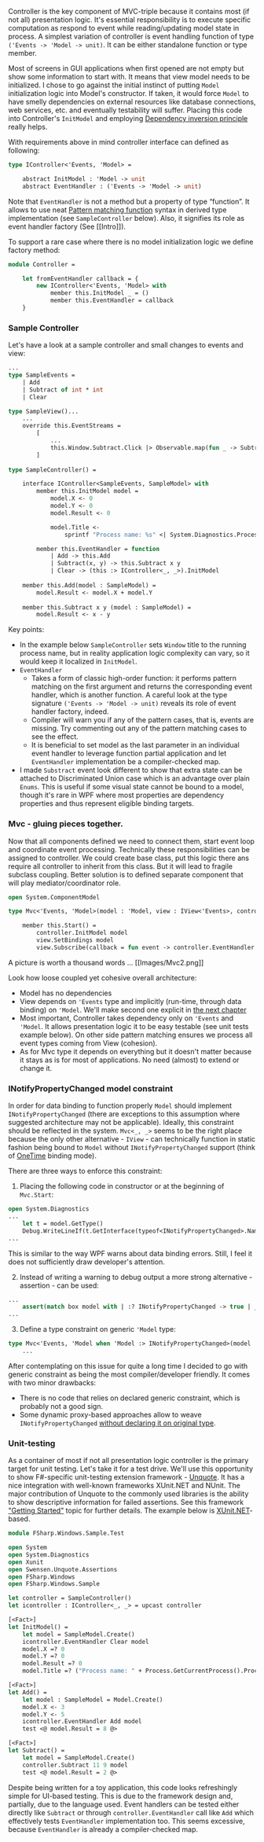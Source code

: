 Controller is the key component of MVC-triple because it contains most (if not all) presentation logic. It's essential responsibility is to execute specific computation as respond to event while reading/updating model state in process. A simplest variation of controller is event handling function of type `('Events -> 'Model -> unit)`. It can be either standalone function or type member.

Most of screens in GUI applications when first opened are not empty but show some information to start with. It means that view model needs to be initialized. I chose to go against the initial instinct of putting `Model` initialization logic into Model's constructor. If taken, it would force `Model` to have smelly dependencies on external resources like database connections, web services, etc. and eventually testability will suffer. Placing this code into Controller's `InitModel` and employing [Dependency inversion principle](http://en.wikipedia.org/wiki/Dependency_inversion_principle) really helps. 

With requirements above in mind controller interface can defined as following:
```ocaml
type IController<'Events, 'Model> =

    abstract InitModel : 'Model -> unit
    abstract EventHandler : ('Events -> 'Model -> unit)
```
Note that `EventHandler` is not a method but a property of type “function”. It allows to use neat [Pattern matching function](http://msdn.microsoft.com/en-us/library/dd233242.aspx) syntax in derived type implementation (see `SampleController` below). Also, it signifies its role as event handler factory (See [[Intro]]). 

To support a rare case where there is no model initialization logic we define factory method:
```ocaml
module Controller = 

    let fromEventHandler callback = {
        new IController<'Events, 'Model> with
            member this.InitModel _ = ()
            member this.EventHandler = callback
    } 
```
### Sample Controller 
Let's have a look at a sample controller and small changes to events and view:
```ocaml
...
type SampleEvents = 
    | Add 
    | Subtract of int * int 
    | Clear 

type SampleView()... 
    ... 
    override this.EventStreams = 
        [
            ... 
            this.Window.Subtract.Click |> Observable.map(fun _ -> Subtract(int this.Window.X.Text, int this.Window.Y.Text)) 
        ] 
    
type SampleController() = 

    interface IController<SampleEvents, SampleModel> with 
        member this.InitModel model = 
            model.X <- 0
            model.Y <- 0
            model.Result <- 0

            model.Title <- 
                sprintf "Process name: %s" <| System.Diagnostics.Process.GetCurrentProcess().ProcessName

        member this.EventHandler = function
            | Add -> this.Add
            | Subtract(x, y) -> this.Subtract x y
            | Clear -> (this :> IController<_, _>).InitModel
    
    member this.Add(model : SampleModel) = 
        model.Result <- model.X + model.Y
        
    member this.Subtract x y (model : SampleModel) =  
        model.Result <- x - y
```
Key points:
* In the example below `SampleController` sets `Window` title to the running process name, but in reality application logic complexity can vary, so it would keep it localized in `InitModel`. 
* `EventHandler` 
    * Takes a form of classic high-order function: it performs pattern matching on the first argument and returns the corresponding event handler, which is another function. A careful look at the type signature `('Events -> 'Model -> unit)` reveals its role of event handler factory, indeed. 
    * Compiler will warn you if any of the pattern cases, that is, events are missing. Try commenting out any of the pattern matching cases to see the effect. 
    * It is beneficial to set model as the last parameter in an individual event handler to leverage function partial application and let `EventHandler` implementation be a compiler-checked map. 
* I made `Substract` event look different to show that extra state can be attached to Discriminated Union case which is an advantage over plain `Enums`. This is useful if some visual state cannot be bound to a model, though it's rare in WPF where most properties are dependency properties and thus represent eligible binding targets. 

### Mvc - gluing pieces together.
Now that all components defined we need to connect them, start event loop and coordinate event processing. Technically these responsibilities can be assigned to controller. We could create base class, put this logic there ans require all controller to inherit from this class. But it will lead to fragile subclass coupling. Better solution is to defined separate component that will play mediator/coordinator role. 
```ocaml
open System.ComponentModel

type Mvc<'Events, 'Model>(model : 'Model, view : IView<'Events>, controller : IController<'Events, 'Model>) =

    member this.Start() =
        controller.InitModel model
        view.SetBindings model
        view.Subscribe(callback = fun event -> controller.EventHandler event model)
```
A picture is worth a thousand words ...
[[Images/Mvc2.png]]

Look how loose coupled yet cohesive overall architecture:
* Model has no dependencies
* View depends on `'Events` type and implicitly (run-time, through data binding) on `'Model`. We'll make second one explicit in [the next chapter](Data-Binding)
* Most important, Controller takes dependency only on `'Events` and `'Model`. It allows presentation logic it to be easy testable (see unit tests example below). On other side pattern matching ensures we process all event types coming from View (cohesion).
* As for Mvc type it depends on everything but it doesn't matter because it stays as is for most of applications. No need (almost) to extend or change it.  

### INotifyPropertyChanged model constraint
In order for data binding to function properly `Model` should implement `INotifyPropertyChanged` (there are exceptions to this assumption where suggested architecture may not be applicable). Ideally, this constraint should be reflected in the system. `Mvc<_, _>` seems to be the right place because the only other alternative - `IView` - can technically function in static fashion being bound to `Model` without `INotifyPropertyChanged` support (think of [OneTime](http://msdn.microsoft.com/en-us/library/system.windows.data.bindingmode.aspx) binding mode). 

There are three ways to enforce this constraint: 
 1. Placing the following code in constructor or at the beginning of `Mvc.Start`:
```ocaml
open System.Diagnostics
...
    let t = model.GetType() 
    Debug.WriteLineIf(t.GetInterface(typeof<INotifyPropertyChanged>.Name) = null, sprintf "Model of type %s doesn't implement INotifyPropertyChanged" t.Name)
...
```
 This is similar to the way WPF warns about data binding errors. Still, I feel it does not sufficiently draw developer's attention. 
 
 2. Instead of writing a warning to debug output a more strong alternative - assertion - can be used:
```ocaml
...
    assert(match box model with | :? INotifyPropertyChanged -> true | _ -> false)
...
```
 3. Define a type constraint on generic `'Model` type:
```ocaml
type Mvc<'Events, 'Model when 'Model :> INotifyPropertyChanged>(model : 'Model, view : IView<'Events>, controller : IController<'Events, 'Model>) =
    ...
```

After contemplating on this issue for quite a long time I decided to go with generic constraint as being the most compiler/developer friendly. It comes with two minor drawbacks:
 * There is no code that relies on declared generic constraint, which is probably not a good sign.
 * Some dynamic proxy-based approaches allow to weave `INotifyPropertyChanged` [without declaring it on original type](http://www.codewrecks.com/blog/index.php/2008/08/04/implement-inotifypropertychanged-with-castledynamicproxy/).

### Unit-testing
As a container of most if not all presentation logic controller is the primary target for unit testing. Let's take it for a test drive. We'll use this opportunity to show F#-specific unit-testing extension framework - [Unquote](http://code.google.com/p/unquote/). It has a nice integration with well-known frameworks XUnit.NET and NUnit. The major contribution of Unquote to the commonly used libraries is the ability to show descriptive information for failed assertions. See this framework ["Getting Started"](http://code.google.com/p/unquote/wiki/GettingStarted) topic for further details. The example below is [ XUnit.NET](http://xunit.codeplex.com/)-based. 
```ocaml
module FSharp.Windows.Sample.Test

open System 
open System.Diagnostics
open Xunit
open Swensen.Unquote.Assertions
open FSharp.Windows
open FSharp.Windows.Sample

let controller = SampleController()
let icontroller : IController<_, _> = upcast controller

[<Fact>]
let InitModel() = 
    let model = SampleModel.Create()
    icontroller.EventHandler Clear model
    model.X =? 0
    model.Y =? 0
    model.Result =? 0 
    model.Title =? ("Process name: " + Process.GetCurrentProcess().ProcessName)

[<Fact>]
let Add() = 
    let model : SampleModel = Model.Create()
    model.X <- 3
    model.Y <- 5
    icontroller.EventHandler Add model
    test <@ model.Result = 8 @>

[<Fact>]
let Subtract() = 
    let model = SampleModel.Create()
    controller.Subtract 11 9 model
    test <@ model.Result = 2 @>
```
Despite being written for a toy application, this code looks refreshingly simple for UI-based testing. This is due to the framework design and, partially, due to the language used. Event handlers can be tested either directly like `Subtract` or through `controller.EventHandler` call like `Add` which effectively tests `EventHandler` implementation too. This seems excessive, because `EventHandler` is already a compiler-checked map. 
